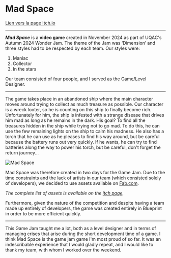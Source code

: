 ﻿# Mad Space

[Lien vers la page Itch.io](https://lenfos.itch.io/mad-space)

---

***Mad Space*** is a **video game** created in November 2024 as part of UQAC's Autumn 2024 Wonder Jam. The theme of the Jam was ‘Dimension’ and three styles had to be respected by each team. Our styles were:

 1. Maniac
 2. Collector
 3. In the stars

Our team consisted of four people, and I served as the Game/Level Designer.

---

The game takes place in an abandoned ship where the main character moves around trying to collect as much treasure as possible. Our character is a wreck looter, so he is counting on this ship to finally become rich. Unfortunately for him, the ship is infested with a strange disease that drives him mad as long as he remains in the dark. His goal? To find all the treasures hidden in the ship while trying not to go mad. To do this, he can use the few remaining lights on the ship to calm his madness. He also has a torch that he can use as he pleases to find his way around, but be careful because the battery runs out very quickly. If he wants, he can try to find batteries along the way to power his torch, but be careful, don't forget the return journey...

![Mad Space](https://img.itch.zone/aW1nLzE4MTYyOTk1LnBuZw==/original/MRj0Wc.png)

Mad Space was therefore created in two days for the Game Jam. Due to the time constraints and the lack of artists in our team (which consisted solely of developers), we decided to use assets available on [Fab.com](https://fab.com).

*The complete list of assets is available on the [itch page](https://lenfos.itch.io/mad-space).*

Furthermore, given the nature of the competition and despite having a team made up entirely of developers, the game was created entirely in Blueprint in order to be more efficient quickly.

---

This Game Jam taught me a lot, both as a level designer and in terms of managing crises that arise during the short development time of a game. I think Mad Space is the game jam game I'm most proud of so far. It was an indescribable experience that I would gladly repeat, and I would like to thank my team, with whom I worked over the weekend.
